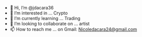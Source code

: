 - 👋 Hi, I’m @jdacara36
- 👀 I’m interested in ...  Crypto
- 🌱 I’m currently learning ... Trading
- 💞️ I’m looking to collaborate on ... artist 
- 📫 How to reach me ... on Gmail: Nicoledacara24@gmail.com

<!---
jdacara36/jdacara36 is a ✨ special ✨ repository because its `README.md` (this file) appears on your GitHub profile.
You can click the Preview link to take a look at your changes.
--->
